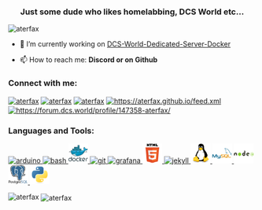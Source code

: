 <h3 align="center">Just some dude who likes homelabbing, DCS World etc...</h3>

<p align="left"> <img src="https://komarev.com/ghpvc/?username=aterfax&label=Profile%20views&color=0e75b6&style=flat" alt="aterfax" /> </p>

- 🔭 I’m currently working on [DCS-World-Dedicated-Server-Docker](https://github.com/Aterfax/DCS-World-Dedicated-Server-Docker)

- 📫 How to reach me: **Discord or on Github**

<h3 align="left">Connect with me:</h3>
<p align="left">
<a href="https://twitter.com/aterfax" target="blank"><img align="center" src="https://raw.githubusercontent.com/rahuldkjain/github-profile-readme-generator/master/src/images/icons/Social/twitter.svg" alt="aterfax" height="30" width="40" /></a>
<a href="https://www.youtube.com/c/aterfax" target="blank"><img align="center" src="https://raw.githubusercontent.com/rahuldkjain/github-profile-readme-generator/master/src/images/icons/Social/youtube.svg" alt="aterfax" height="30" width="40" /></a>
<a href="https://discordapp.com/users/128268691216400386" target="blank"><img align="center" src="https://raw.githubusercontent.com/rahuldkjain/github-profile-readme-generator/master/src/images/icons/Social/discord.svg" alt="aterfax" height="30" width="40" /></a>
<a href="https://aterfax.github.io/feed.xml" target="blank"><img align="center" src="https://raw.githubusercontent.com/rahuldkjain/github-profile-readme-generator/master/src/images/icons/Social/rss.svg" alt="https://aterfax.github.io/feed.xml" height="30" width="40" /></a>
<a href="https://forum.dcs.world/profile/147358-aterfax/" target="blank"><img align="center" src="https://www.digitalcombatsimulator.com/upload/userfiles/c15/ll0dwxdsi5z7c9p1sm3xzg24vb33jra0/DCS_Icon_Red.png" alt="https://forum.dcs.world/profile/147358-aterfax/" height="30" width="30" /></a>
</p>

<h3 align="left">Languages and Tools:</h3>
<p align="left"> <a href="https://www.arduino.cc/" target="_blank" rel="noreferrer"> <img src="https://cdn.worldvectorlogo.com/logos/arduino-1.svg" alt="arduino" width="40" height="40"/> </a> <a href="https://www.gnu.org/software/bash/" target="_blank" rel="noreferrer"> <img src="https://www.vectorlogo.zone/logos/gnu_bash/gnu_bash-icon.svg" alt="bash" width="40" height="40"/> </a> <a href="https://www.docker.com/" target="_blank" rel="noreferrer"> <img src="https://raw.githubusercontent.com/devicons/devicon/master/icons/docker/docker-original-wordmark.svg" alt="docker" width="40" height="40"/> </a> <a href="https://git-scm.com/" target="_blank" rel="noreferrer"> <img src="https://www.vectorlogo.zone/logos/git-scm/git-scm-icon.svg" alt="git" width="40" height="40"/> </a> <a href="https://grafana.com" target="_blank" rel="noreferrer"> <img src="https://www.vectorlogo.zone/logos/grafana/grafana-icon.svg" alt="grafana" width="40" height="40"/> </a> <a href="https://www.w3.org/html/" target="_blank" rel="noreferrer"> <img src="https://raw.githubusercontent.com/devicons/devicon/master/icons/html5/html5-original-wordmark.svg" alt="html5" width="40" height="40"/> </a> <a href="https://jekyllrb.com/" target="_blank" rel="noreferrer"> <img src="https://www.vectorlogo.zone/logos/jekyllrb/jekyllrb-icon.svg" alt="jekyll" width="40" height="40"/> </a> <a href="https://www.linux.org/" target="_blank" rel="noreferrer"> <img src="https://raw.githubusercontent.com/devicons/devicon/master/icons/linux/linux-original.svg" alt="linux" width="40" height="40"/> </a> <a href="https://www.mysql.com/" target="_blank" rel="noreferrer"> <img src="https://raw.githubusercontent.com/devicons/devicon/master/icons/mysql/mysql-original-wordmark.svg" alt="mysql" width="40" height="40"/> </a> <a href="https://nodejs.org" target="_blank" rel="noreferrer"> <img src="https://raw.githubusercontent.com/devicons/devicon/master/icons/nodejs/nodejs-original-wordmark.svg" alt="nodejs" width="40" height="40"/> </a> <a href="https://www.postgresql.org" target="_blank" rel="noreferrer"> <img src="https://raw.githubusercontent.com/devicons/devicon/master/icons/postgresql/postgresql-original-wordmark.svg" alt="postgresql" width="40" height="40"/> </a> <a href="https://www.python.org" target="_blank" rel="noreferrer"> <img src="https://raw.githubusercontent.com/devicons/devicon/master/icons/python/python-original.svg" alt="python" width="40" height="40"/> </a> </p>

<p><img align="left" src="https://github-readme-stats.vercel.app/api/top-langs?username=aterfax&show_icons=true&locale=en&layout=compact" alt="aterfax" /></p>

<p>&nbsp;<img align="center" src="https://github-readme-stats.vercel.app/api?username=aterfax&show_icons=true&locale=en" alt="aterfax" /></p>
